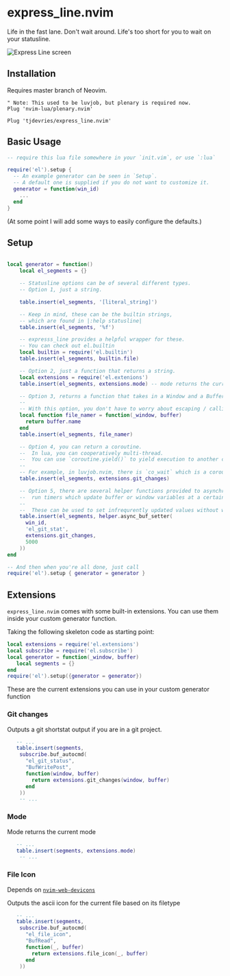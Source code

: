 # express_line.nvim

Life in the fast lane. Don't wait around. Life's too short for you to wait on your statusline.

![Express Line screen](https://raw.githubusercontent.com/tjdevries/media.repo/master/express_line.nvim/rocker_express.png)

## Installation

Requires master branch of Neovim.

```vim
" Note: This used to be luvjob, but plenary is required now.
Plug 'nvim-lua/plenary.nvim'

Plug 'tjdevries/express_line.nvim'
```

## Basic Usage

```lua
-- require this lua file somewhere in your `init.vim`, or use `:lua`

require('el').setup {
  -- An example generator can be seen in `Setup`.
  -- A default one is supplied if you do not want to customize it.
  generator = function(win_id)
    ...
  end
}
```

(At some point I will add some ways to easily configure the defaults.)

## Setup

```lua

local generator = function()
    local el_segments = {}

    -- Statusline options can be of several different types.
    -- Option 1, just a string.

    table.insert(el_segments, '[literal_string]')

    -- Keep in mind, these can be the builtin strings,
    -- which are found in |:help statusline|
    table.insert(el_segments, '%f')

    -- expresss_line provides a helpful wrapper for these.
    -- You can check out el.builtin
    local builtin = require('el.builtin')
    table.insert(el_segments, builtin.file)

    -- Option 2, just a function that returns a string.
    local extensions = require('el.extenions')
    table.insert(el_segments, extensions.mode) -- mode returns the current mode.

    -- Option 3, returns a function that takes in a Window and a Buffer. See |:help el.Window| and |:help el.Buffer|
    --
    -- With this option, you don't have to worry about escaping / calling the function in the correct way to get the current buffer and window.
    local function file_namer = function(_window, buffer)
      return buffer.name
    end
    table.insert(el_segments, file_namer)

    -- Option 4, you can return a coroutine.
    --  In lua, you can cooperatively multi-thread.
    --  You can use `coroutine.yield()` to yield execution to another coroutine.
    --
    -- For example, in luvjob.nvim, there is `co_wait` which is a coroutine version of waiting for a job to complete. So you can start multiple jobs at once and wait for them to all be done.
    table.insert(el_segments, extensions.git_changes)

    -- Option 5, there are several helper functions provided to asynchronously
    --  run timers which update buffer or window variables at a certain frequency.
    --
    --  These can be used to set infrequrently updated values without waiting.
    table.insert(el_segments, helper.async_buf_setter(
      win_id,
      'el_git_stat',
      extensions.git_changes,
      5000
    ))
end

-- And then when you're all done, just call
require('el').setup { generator = generator }
```

## Extensions

`express_line.nvim` comes with some built-in extensions. You can use them inside your custom generator function.

Taking the following skeleton code as starting point:

```lua
local extensions = require('el.extensions')
local subscribe = require('el.subscribe')
local generator = function(_window, buffer) 
   local segments = {}
end
require('el').setup({generator = generator})
```
These are the current extensions you can use in your custom generator function

### Git changes

Outputs a git shortstat output if you are in a git project.

```lua
   -- ...
   table.insert(segments,
    subscribe.buf_autocmd(
      "el_git_status",
      "BufWritePost",
      function(window, buffer)
        return extensions.git_changes(window, buffer)
      end
    ))
    -- ...
```

### Mode

Mode returns the current mode

```lua
   -- ...
   table.insert(segments, extensions.mode)
    -- ...
```

### File Icon

Depends on [`nvim-web-devicons`](https://github.com/kyazdani42/nvim-web-devicons)

Outputs the ascii icon for the current file based on its filetype

```lua
   -- ...
   table.insert(segments,
    subscribe.buf_autocmd(
      "el_file_icon",
      "BufRead",
      function(_, buffer)
        return extensions.file_icon(_, buffer)
      end
    ))
```
